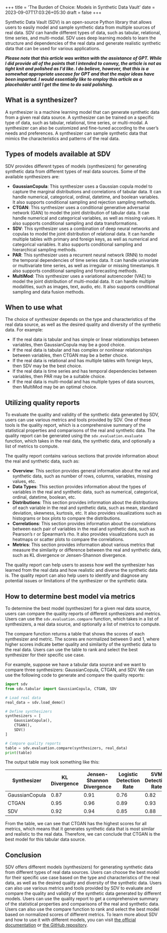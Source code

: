 +++
title = 'The Burden of Choice: Models in Synthetic Data Vault'
date = 2023-09-07T17:03:26+05:30
draft = false
+++

Synthetic Data Vault (SDV) is an open-source Python library that allows users to easily model and sample synthetic data from multiple sources of real data. SDV can handle different types of data, such as tabular, relational, time series, and multi-modal. SDV uses deep learning models to learn the structure and dependencies of the real data and generate realistic synthetic data that can be used for various applications.

**_Please note that this article was written with the assistance of GPT. While I did provide all of the points that I intended to convey, the article is not as tight knit and polished as I'd like. I do believe, however, that this is a somewhat appropriate usecase for GPT and that the major ideas have been imparted. I would essentially like to employ this article as a placeholder until I get the time to do said polishing._**

## What is a synthesizer?

A synthesizer is a machine learning model that can generate synthetic data from a given real data source. A synthesizer can be trained on a specific type of data, such as tabular, relational, time series, or multi-modal. A synthesizer can also be customized and fine-tuned according to the user’s needs and preferences. A synthesizer can sample synthetic data that mimics the characteristics and patterns of the real data.

## Types of models available at SDV

SDV provides different types of models (synthesizers) for generating synthetic data from different types of real data sources. Some of the available synthesizers are:

- **GaussianCopula**: This synthesizer uses a Gaussian copula model to capture the marginal distributions and correlations of tabular data. It can handle numerical, categorical, ordinal, datetime, and boolean variables. It also supports conditional sampling and rejection sampling methods.
- **CTGAN**: This synthesizer uses a conditional generative adversarial network (GAN) to model the joint distribution of tabular data. It can handle numerical and categorical variables, as well as missing values. It also supports conditional sampling and data transformations.
- **SDV**: This synthesizer uses a combination of deep neural networks and copulas to model the joint distribution of relational data. It can handle multiple tables with primary and foreign keys, as well as numerical and categorical variables. It also supports conditional sampling and hierarchical sampling methods.
- **PAR**: This synthesizer uses a recurrent neural network (RNN) to model the temporal dependencies of time series data. It can handle univariate or multivariate time series, as well as irregular or missing timestamps. It also supports conditional sampling and forecasting methods.
- **MultiMod**: This synthesizer uses a variational autoencoder (VAE) to model the joint distribution of multi-modal data. It can handle multiple modalities, such as images, text, audio, etc. It also supports conditional sampling and data fusion methods.

## When to use what

The choice of synthesizer depends on the type and characteristics of the real data source, as well as the desired quality and diversity of the synthetic data. For example:

- If the real data is tabular and has simple or linear relationships between variables, then GaussianCopula may be a good choice.
- If the real data is tabular and has complex or nonlinear relationships between variables, then CTGAN may be a better choice.
- If the real data is relational and has multiple tables with foreign keys, then SDV may be the best choice.
- If the real data is time series and has temporal dependencies between variables, then PAR may be a suitable choice.
- If the real data is multi-modal and has multiple types of data sources, then MultiMod may be an optimal choice.

## Utilizing quality reports

To evaluate the quality and validity of the synthetic data generated by SDV, users can use various metrics and tools provided by SDV. One of these tools is the quality report, which is a comprehensive summary of the statistical properties and comparisons of the real and synthetic data. The quality report can be generated using the  `sdv.evaluation.evaluate`  function, which takes in the real data, the synthetic data, and optionally a list of metrics to compute.

The quality report contains various sections that provide information about the real and synthetic data, such as:

- **Overview**: This section provides general information about the real and synthetic data, such as number of rows, columns, variables, missing values, etc.
- **Data Types**: This section provides information about the types of variables in the real and synthetic data, such as numerical, categorical, ordinal, datetime, boolean, etc.
- **Distributions**: This section provides information about the distributions of each variable in the real and synthetic data, such as mean, standard deviation, skewness, kurtosis, etc. It also provides visualizations such as histograms or box plots to compare the distributions.
- **Correlations**: This section provides information about the correlations between each pair of variables in the real and synthetic data, such as Pearson’s r or Spearman’s rho. It also provides visualizations such as heatmaps or scatter plots to compare the correlations.
- **Metrics**: This section provides information about various metrics that measure the similarity or difference between the real and synthetic data, such as KL divergence or Jensen-Shannon divergence.

The quality report can help users to assess how well the synthesizer has learned from the real data and how realistic and diverse the synthetic data is. The quality report can also help users to identify and diagnose any potential issues or limitations of the synthesizer or the synthetic data.

## How to determine best model via metrics

To determine the best model (synthesizer) for a given real data source, users can compare the quality reports of different synthesizers and metrics. Users can use the  `sdv.evaluation.compare`  function, which takes in a list of synthesizers, a real data source, and optionally a list of metrics to compute.

The compare function returns a table that shows the scores of each synthesizer and metric. The scores are normalized between 0 and 1, where higher scores indicate better quality and similarity of the synthetic data to the real data. Users can use the table to rank and select the best synthesizer for their specific use case.

For example, suppose we have a tabular data source and we want to compare three synthesizers: GaussianCopula, CTGAN, and SDV. We can use the following code to generate and compare the quality reports:

```python
import sdv
from sdv.tabular import GaussianCopula, CTGAN, SDV

# Load real data
real_data = sdv.load_demo()

# Define synthesizers
synthesizers = [
    GaussianCopula(),
    CTGAN(),
    SDV()
]

# Compare quality reports
table = sdv.evaluation.compare(synthesizers, real_data)
print(table)

```

The output table may look something like this:

| Synthesizer | KL Divergence | Jensen-Shannon Divergence | Logistic Detection Rate | SVM Detection Rate |
| ----------- | ------------- | ------------------------- | ----------------------- | ------------------ |
| GaussianCopula | 0.87 | 0.91 | 0.76 | 0.82 |
| CTGAN | 0.95 | 0.96 | 0.89 | 0.93 |
| SDV | 0.92 | 0.94 | 0.85 | 0.88 |

From the table, we can see that CTGAN has the highest scores for all metrics, which means that it generates synthetic data that is most similar and realistic to the real data. Therefore, we can conclude that CTGAN is the best model for this tabular data source.

## Conclusion

SDV offers different models (synthesizers) for generating synthetic data from different types of real data sources. Users can choose the best model for their specific use case based on the type and characteristics of the real data, as well as the desired quality and diversity of the synthetic data. Users can also use various metrics and tools provided by SDV to evaluate and compare the quality and validity of the synthetic data generated by different models. Users can use the quality report to get a comprehensive summary of the statistical properties and comparisons of the real and synthetic data. Users can also use the compare function to rank and select the best model based on normalized scores of different metrics. To learn more about SDV and how to use it with different models, you can visit [the official documentation](https://sdv.dev/)  or [the GitHub repository](https://github.com/sdv-dev/SDV).
